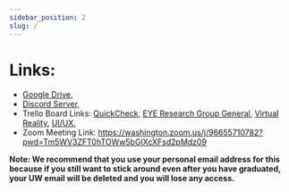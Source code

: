 ```yaml
---
sidebar_position: 2
slug: /
---
```



# Links: 
- [Google Drive](https://drive.google.com/drive/folders/0B0E52pE9-_njQ2N3MTFqNno2bGs?resourcekey=0-ftzSvgAMQe5B9UKVmQEpRA&usp=sharing, "Google Drive"), 
- [Discord Server](https://discord.gg/WWz3k8F4tt, "Discord Server"),
- Trello Board Links: [QuickCheck](https://trello.com/invite/quickcheck4/b344d27ee8bd36d5f4914727963b1969, "QuickCheck"),
                      [EYE Research Group General](https://trello.com/invite/b/cSjGCvz5/b70f2a29455d5beeac4c38839307647a/trello-board-refinement, "EYE Research Group  General"),
                      [Virtual Reality](https://trello.com/invite/eyevrproject/e1f9926ae747591cf9216d96c6c47f15, "Virtual Reality"),
                      [UI/UX](https://trello.com/invite/uiuxteam157/cb626f8784b149afe0352fa531a05030, "UI/UX"),
- Zoom Meeting Link: https://washington.zoom.us/j/96655710782?pwd=Tm5WV3ZFT0hTOWw5bGlXcXFsd2pMdz09

**Note: We recommend that you use your personal email address for this because if you still want to stick around even after you have graduated, your UW email will be deleted and you will lose any access.**